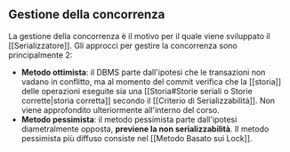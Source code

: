 ## Gestione della concorrenza
La gestione della concorrenza è il motivo per il quale viene sviluppato il [[Serializzatore]].
Gli approcci per gestire la concorrenza sono principalmente 2:
- **Metodo ottimista**: il DBMS parte dall'ipotesi che le transazioni non vadano in conflitto, ma al momento del commit verifica che la [[storia]] delle operazioni eseguite sia una [[Storia#Storie seriali o Storie corrette|storia corretta]] secondo il [[Criterio di Serializzabilità]]. Non viene approfondito ulteriormente all'interno del corso.
- **Metodo pessimista**: il metodo pessimista parte dall'ipotesi diametralmente opposta, **previene la non serializzabilità**.
  Il metodo pessimista più diffuso consiste nel [[Metodo Basato sui Lock]].